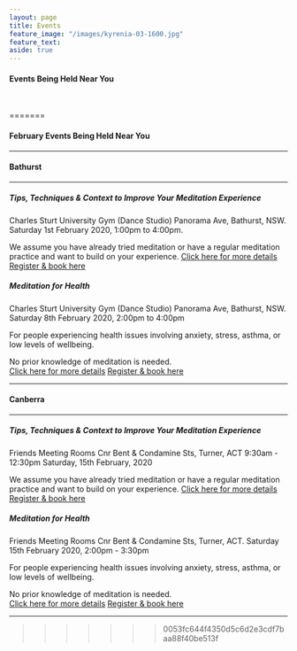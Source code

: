```yaml
---
layout: page
title: Events
feature_image: "/images/kyrenia-03-1600.jpg"
feature_text: 
aside: true 
---
```


#### Events Being Held Near You
<br>

=======
#### February Events Being Held Near You
--- 
#### Bathurst
---
##### Tips, Techniques & Context to Improve Your Meditation Experience
Charles Sturt University Gym (Dance Studio) Panorama Ave, Bathurst, NSW.
Saturday 1st February 2020, 1:00pm to 4:00pm.

We assume you have already tried meditation or have a regular meditation practice and want to build on your experience.
[Click here for more details](/courses) <br>
[Register & book here](https://www.eventbrite.com/e/69967605993x)

##### Meditation for Health
Charles Sturt University Gym (Dance Studio) Panorama Ave, Bathurst, NSW.
Saturday 8th February 2020, 2:00pm to 4:00pm

For people experiencing health issues involving anxiety, stress, asthma, or low levels of wellbeing. 

No prior knowledge of meditation is needed.  
[Click here for more details](/courses) [Register & book here](https://www.eventbrite.com/e/77062615357) 

---
#### Canberra 
---

##### Tips, Techniques & Context to Improve Your Meditation Experience
Friends Meeting Rooms Cnr Bent & Condamine Sts, Turner, ACT 9:30am - 12:30pm Saturday, 15th February, 2020

We assume you have already tried meditation or have a regular meditation practice and want to build on your experience.
[Click here for more details](/courses)  [Register & book here](https://www.eventbrite.com.au/e/tips-techniques-context-to-improve-your-meditation-experience-tickets-84220583031)

##### Meditation for Health
Friends Meeting Rooms Cnr Bent & Condamine Sts, Turner, ACT.
Saturday 15th February 2020, 2:00pm - 3:30pm

For people experiencing health issues involving anxiety, stress, asthma, or  low levels of wellbeing. 

No prior knowledge of meditation is needed.  
[Click here for more details](/courses) [Register & book here](https://www.eventbrite.com.au/e/meditation-for-health-tickets-84221279113)

---
>>>>>>> 0053fc644f4350d5c6d2e3cdf7baa88f40be513f





 